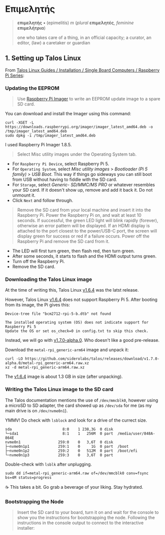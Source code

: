 # Επιμελητής 

> **επιμελητής** **•** (epimelitís) _m_ (_plural_ **επιμελητές**, _feminine_ **επιμελήτρια**)
> 
> one who takes care of a thing, in an official capacity; a curator, an editor, (law) a caretaker or guardian


## 1. Setting up Talos Linux

From [Talos Linux Guides / Installation / Single Board Computers / Raspberry Pi Series]:

### Updating the EEPROM

> Use [Raspberry Pi Imager] to write an EEPROM update image to a spare SD card.

You can download and install the Imager using this command:

```shell
curl -XGET -L https://downloads.raspberrypi.org/imager/imager_latest_amd64.deb -o /tmp/imager_latest_amd64.deb
sudo dpkg -i /tmp/imager_latest_amd64.deb
```

I used Raspberry Pi Imager 1.8.5.

> Select Misc utility images under the Operating System tab.

- For `Raspberry Pi Device`, select Raspberry Pi 5.
- For `Operating System`, select _Misc utility images_ > _Bootloader (Pi 5 family)_ > _USB Boot_.
This way if things go sideways you can still boot from USB 
without having to fiddle with the SD card.
- For `Storage`, select _Generic- SD/MMC/MS PRO_ or whatever resembles your SD card. If it doesn't show up, remove and add it back it. Do not unmount it.
- Click `Next` and follow through.

> Remove the SD card from your local machine and insert it into the Raspberry
> Pi. Power the Raspberry Pi on, and wait at least 10 seconds. If successful,
> the green LED light will blink rapidly (forever), otherwise an error pattern
> will be displayed. If an HDMI display is attached to the port closest to the
> power/USB-C port, the screen will display green for success or red if a
> failure occurs. Power off the Raspberry Pi and remove the SD card from it.

- The LED will first turn green, then flash red, then turn green.
- After some seconds, it starts to flash and the HDMI output turns green.
- Turn off the Raspberry Pi.
- Remove the SD card.

[Raspberry Pi Imager]: https://www.raspberrypi.com/software/
[Talos Linux Guides / Installation / Single Board Computers / Raspberry Pi Series]: https://www.talos.dev/v1.6/talos-guides/install/single-board-computers/rpi_generic/

### Downloading the Talos Linux image

At the time of writing this, Talos Linux [v1.6.4] was the latst release. 

[v1.6.4]: https://github.com/siderolabs/talos/releases/tag/v1.6.4

However, Talos Linux [v1.6.4] does not support Raspberry Pi 5.
After booting from its image, the Pi gives this:

```log
Device-tree file "bcm2712-rpi-5-b.dtb" not found

The installed operating system (OS) does not indicate support for Raspberry Pi 5
Update the OS or set os_check=0 in config.txt to skip this check.
```

Instead, we will go with [v1.7.0-alpha.0]. Who doesn't like a good pre-release.

[v1.7.0-alpha.0]: https://github.com/siderolabs/talos/releases/tag/v1.7.0-alpha.0

Download the `metal-rpi_generic-arm64` image and unpack it:


```shell
curl -LO https://github.com/siderolabs/talos/releases/download/v1.7.0-alpha.0/metal-rpi_generic-arm64.raw.xz
xz -d metal-rpi_generic-arm64.raw.xz
```

The [v1.6.4] image is about 1.3 GB in size (after unpacking).

### Writing the Talos Linux image to the SD card

The Talos documentation mentions the use of `/dev/mmcblk0`, however
using a microSD to SD adapter, the card showed up as `/dev/sda` for me (as my main drive is on `/dev/nvme0n1`).

YMMV! Do check with `lsblock` and look for a drive of the currect size.

```text
sda                       8:0    1 238,3G  0 disk  
└─sda1                    8:1    1   256M  0 part  /media/user/848A-864E
nvme0n1                 259:0    0   3,6T  0 disk  
├─nvme0n1p1             259:1    0     1G  0 part  /boot
├─nvme0n1p2             259:2    0   512M  0 part  /boot/efi
└─nvme0n1p3             259:3    0   3,6T  0 part
```

Double-check with `lsblk` after unplugging.

```shell
sudo dd if=metal-rpi_generic-arm64.raw of=/dev/mmcblk0 conv=fsync bs=4M status=progress
```

☕ This takes a bit. Go grab a beverage of your liking. Stay hydrated.

### Bootstrapping the Node

> Insert the SD card to your board, turn it on and wait for
> the console to show you the instructions for bootstrapping
> the node. Following the instructions in the console output
> to connect to the interactive installer:

